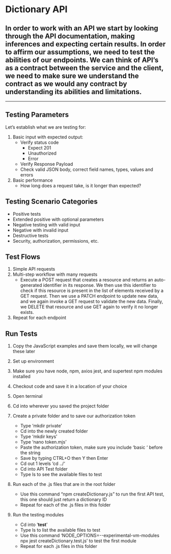 # Dictionary API

## In order to work with an API we start by looking through the API documentation, making inferences and expecting certain results. In order to affirm our assumptions, we need to test the abilities of our endpoints. We can think of API’s as a contract between the service and the client, we need to make sure we understand the contract as we would any contract by understanding its abilities and limitations.
***


## Testing Parameters

Let’s establish what we are testing for:

1.	Basic input with expected output:
    - Verify status code
        - Expect 201
        - Unauthorized
        - Error
    - Verify Response Payload
    - Check valid JSON body, correct field names, types, values and errors
2.	Basic performance
    - How long does a request take, is it longer than expected?
    
## Testing Scenario Categories
  - Positive tests
  - Extended positive with optional parameters
  - Negative testing with valid input
  - Negative with invalid input
  - Destructive tests
  - Security, authorization, permissions, etc.

## Test Flows
1.	Simple API requests
2.	Multi-step workflow with many requests
    - Execute a POST request that creates a resource and returns an auto-generated identifier in its response. We then use this identifier to check if this resource is present in the list of elements received by a GET request. Then we use a PATCH endpoint to update new data, and we again invoke a GET request to validate the new data. Finally, we DELETE that resource and use GET again to verify it no longer exists.
3.	Repeat for each endpoint

## Run Tests

1. Copy the JavaScript examples and save them locally, we will change these later
2. Set up environment

3. Make sure you have node, npm, axios jest, and supertest npm modules installed

4. Checkout code and save it in a location of your choice
5. Open terminal
6. Cd into wherever you saved the project folder
7. Create a private folder and to save our authorization token
    - Type ‘mkdir private’
    - Cd into the newly created folder
    - Type ‘mkdir keys’
    - Type ‘nano token.mjs’
    - Paste the authorization token, make sure you include ‘basic ‘ before the string
    - Save by typing CTRL+O then Y then Enter
    - Cd out 1 levels ‘cd ../‘
    - Cd into API Test folder
    - Type ls to see the available files to test
8. Run each of the .js files that are in the root folder
    - Use this command “npm createDictionary.js” to run the first API test, this one should just return a dictionary ID
    - Repeat for each of the .js files in this folder
9. Run the testing modules
    - Cd into ‘__test__’
    - Type ls to list the available files to test
    - Use this command ‘NODE_OPTIONS=--experimental-vm-modules npx jest createDictionary.test.js’ to test the first module
    - Repeat for each .js files in this folder
